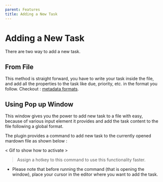 ```yaml
---
parent: Features
title: Adding a New Task
---
```


# Adding a New Task

There are two way to add a new task.

## From File

This method is straight forward, you have to write your task inside the file, and add all the properties to the task like due, priority, etc. in the format you follow. Checkout : [metadata formats](./MetadataFormats.md).

## Using Pop up Window

This window gives you the power to add new task to a file with easy, because of various input element it provides and add the task content to the file following a global format.

The plugin provides a command to add new task to the currently opened mardown file as shown below :

< Gif to show how to activate >

> Assign a hotkey to this command to use this functionality faster.

- Please note that before running the command (that is opening the window), place your cursor in the editor where you want to add the task.
